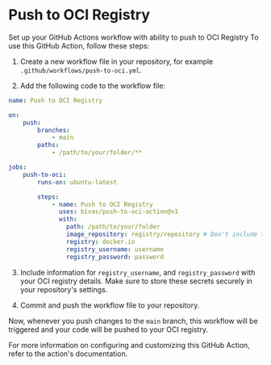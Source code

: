 # Push to OCI Registry

Set up your GitHub Actions workflow with ability to push to OCI Registry
To use this GitHub Action, follow these steps:

1. Create a new workflow file in your repository, for example `.github/workflows/push-to-oci.yml`.

2. Add the following code to the workflow file:

```yaml
name: Push to OCI Registry

on:
    push:
        branches:
            - main
        paths:
            - /path/to/your/folder/**

jobs:
    push-to-oci:
        runs-on: ubuntu-latest

        steps:
            - name: Push to OCI Registry
              uses: bivas/push-to-oci-action@v1
              with:
                path: /path/to/your/folder
                image_repository: registry/repository # Don't include tag infromation, will be added by action
                registry: docker.io
                registry_username: username
                registry_password: password
```

3. Include information for `registry_username`, and `registry_password` with your OCI registry details. Make sure to store these secrets securely in your repository's settings.

4. Commit and push the workflow file to your repository.

Now, whenever you push changes to the `main` branch, this workflow will be triggered and your code will be pushed to your OCI registry.

For more information on configuring and customizing this GitHub Action, refer to the action's documentation.
